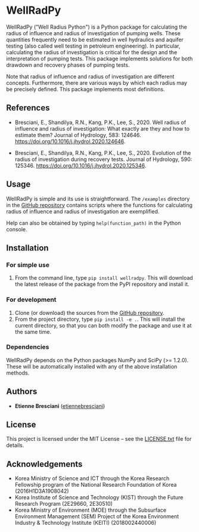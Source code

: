 # WellRadPy

WellRadPy ("Well Radius Python") is a Python package for calculating the radius
of influence and radius of investigation of pumping wells. These quantities
frequently need to be estimated in well hydraulics and aquifer testing (also
called well testing in petroleum engineering). In particular, calculating the
radius of investigation is critical for the design and the interpretation of
pumping tests. This package implements solutions for both drawdown and recovery
phases of pumping tests.

Note that radius of influence and radius of investigation are different
concepts. Furthermore, there are various ways by which each radius may be
precisely defined. This package implements most definitions.

## References

* Bresciani, E., Shandilya, R.N., Kang, P.K., Lee, S., 2020. Well radius of
influence and radius of investigation: What exactly are they and how to
estimate them? Journal of Hydrology, 583: 124646.
https://doi.org/10.1016/j.jhydrol.2020.124646.

* Bresciani, E., Shandilya, R.N., Kang, P.K., Lee, S., 2020. Evolution of the
radius of investigation during recovery tests. Journal of Hydrology,
590: 125346. https://doi.org/10.1016/j.jhydrol.2020.125346.

## Usage

WellRadPy is simple and its use is straightforward. The ``/examples`` directory
in the [GitHub repository](https://github.com/etiennebresciani/wellradpy)
contains scripts where the functions for calculating radius of influence and
radius of investigation are exemplified.

Help can also be obtained by typing ``help(function_path)`` in the Python
console.

## Installation

### For simple use

1. From the command line, type ``pip install wellradpy``. This will download
the latest release of the package from the PyPI repository and install it.

### For development

1. Clone (or download) the sources from the
[GitHub repository](https://github.com/etiennebresciani/wellradpy).
2. From the project directory, type ``pip install -e .``.
This will install the current directory, so that you can both modify the
package and use it at the same time.

### Dependencies

WellRadPy depends on the Python packages NumPy and SciPy (>= 1.2.0). These
will be automatically installed with any of the above installation methods.

## Authors

* **Etienne Bresciani**
([etiennebresciani](https://github.com/etiennebresciani))

## License

This project is licensed under the MIT License &ndash; see the
[LICENSE.txt](LICENSE.txt) file for details.

## Acknowledgements

* Korea Ministry of Science and ICT through the Korea Research Fellowship
program of the National Research Foundation of Korea (2016H1D3A1908042)
* Korea Institute of Science and Technology (KIST) through the Future Research
Program (2E29660, 2E30510)
* Korea Ministry of Environment (MOE) through the Subsurface Environment
Management (SEM) Project of the Korea Environment Industry & Technology
Institute (KEITI) (2018002440006)
